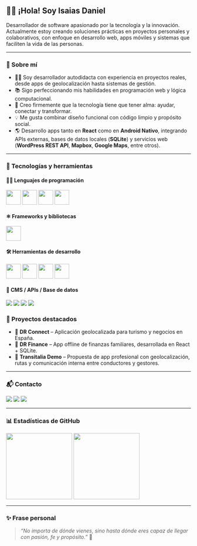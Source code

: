## 👨‍💻 ¡Hola! Soy Isaias Daniel

Desarrollador de software apasionado por la tecnología y la innovación. Actualmente estoy creando soluciones prácticas en proyectos personales y colaborativos, con enfoque en desarrollo web, apps móviles y sistemas que faciliten la vida de las personas.

---

### 🚀 Sobre mí

- 👨‍💻 Soy desarrollador autodidacta con experiencia en proyectos reales, desde apps de geolocalización hasta sistemas de gestión.
- 📚 Sigo perfeccionando mis habilidades en programación web y lógica computacional.
- 🧠 Creo firmemente que la tecnología tiene que tener alma: ayudar, conectar y transformar.
- 💡 Me gusta combinar diseño funcional con código limpio y propósito social.
- 🌎 Desarrollo apps tanto en **React** como en **Android Nativo**, integrando APIs externas, bases de datos locales (**SQLite**) y servicios web (**WordPress REST API**, **Mapbox**, **Google Maps**, entre otros).

---

### 🧰 Tecnologías y herramientas

#### 👨‍💻 Lenguajes de programación
<p>
  <img src="https://cdn.jsdelivr.net/gh/devicons/devicon/icons/javascript/javascript-original.svg" width="40" height="40"/>
  <img src="https://cdn.jsdelivr.net/gh/devicons/devicon/icons/java/java-original.svg" width="40" height="40"/>
  <img src="https://cdn.jsdelivr.net/gh/devicons/devicon/icons/html5/html5-original.svg" width="40" height="40"/>
  <img src="https://cdn.jsdelivr.net/gh/devicons/devicon/icons/css3/css3-original.svg" width="40" height="40"/>
</p>

#### ⚛️ Frameworks y bibliotecas
<p>
  <img src="https://cdn.jsdelivr.net/gh/devicons/devicon/icons/react/react-original.svg" width="40" height="40"/>
</p>

#### 🛠️ Herramientas de desarrollo
<p>
  <img src="https://cdn.jsdelivr.net/gh/devicons/devicon/icons/git/git-original.svg" width="40" height="40"/>
  <img src="https://cdn.jsdelivr.net/gh/devicons/devicon/icons/github/github-original.svg" width="40" height="40"/>
  <img src="https://cdn.jsdelivr.net/gh/devicons/devicon/icons/vscode/vscode-original.svg" width="40" height="40"/>
  <img src="https://cdn.jsdelivr.net/gh/devicons/devicon/icons/androidstudio/androidstudio-original.svg" width="40" height="40"/>

</p>

#### 🧩 CMS / APIs / Base de datos
<p>
  <img src="https://img.shields.io/badge/WordPress-21759B?style=for-the-badge&logo=wordpress&logoColor=white"/>
  <img src="https://img.shields.io/badge/SQLite-003B57?style=for-the-badge&logo=sqlite&logoColor=white"/>
  <img src="https://img.shields.io/badge/Mapbox-000000?style=for-the-badge&logo=mapbox&logoColor=white"/>
  <img src="https://img.shields.io/badge/Google%20Maps-4285F4?style=for-the-badge&logo=googlemaps&logoColor=white"/>
</p>


### 📂 Proyectos destacados

- 🎯 **DR Connect** – Aplicación geolocalizada para turismo y negocios en España.  
- 💸 **DR Finance** – App offline de finanzas familiares, desarrollada en React + SQLite.  
- 🚌 **Transitalia Demo** – Propuesta de app profesional con geolocalización, rutas y comunicación interna entre conductores y gestores.  

---

### 📬 Contacto

<a href="mailto:isaiasdaniel612@gmail.com"><img src="https://img.shields.io/badge/Gmail-D14836?style=for-the-badge&logo=gmail&logoColor=white"></a>
<a href="https://www.linkedin.com/in/isaias-daniel-05b68a78" target="_blank"><img src="https://img.shields.io/badge/-LinkedIn-%230077B5?style=for-the-badge&logo=linkedin&logoColor=white"></a> 
<a href="https://portfolio.drpublicidadmarketing.com/" target="_blank"><img src="https://img.shields.io/badge/-Mi_Portafolio-blue?style=for-the-badge&logo=vercel&logoColor=white"></a>

---

### 📊 Estadísticas de GitHub

<div>
  <img height="180em" src="https://github-readme-stats.vercel.app/api/top-langs/?username=isaiasdaniel&layout=compact&langs_count=7&theme=dracula"/>
  <img height="180em" src="https://github-readme-stats.vercel.app/api?username=isaiasdaniel&show_icons=true&theme=dracula&include_all_commits=true&count_private=true"/>
</div>

---

### ✨ Frase personal

> *“No importa de dónde vienes, sino hasta dónde eres capaz de llegar con pasión, fe y propósito.”* 🚀
